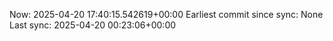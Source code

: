 Now: 2025-04-20 17:40:15.542619+00:00 Earliest commit since sync: None Last sync: 2025-04-20 00:23:06+00:00
